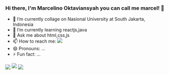 ### Hi there, I'm Marcelino Oktaviansyah you can call me marcel! 👋

- 🔭 I’m currently collage on Nasional University at South Jakarta, Indonesia
- 🌱 I’m currently learning reactjs,java
- 💬 Ask me about html,css,js
- 📫 How to reach me: [<img src="https://img.shields.io/badge/Instagram-E4405F?style=for-the-badge&logo=instagram&logoColor=white">](https://www.instagram.com/marcel.okta)
- 😄 Pronouns: ...
- ⚡ Fun fact: ...
<img align="center" src="https://github-readme-stats.vercel.app/api/top-langs/?username=marcelino230&theme=dark&hide_langs_below=1" /> 
<img src="https://github-readme-stats.vercel.app/api?username=marcelino230&&show_icons=true&title_color=ffffff&icon_color=bb2acf&text_color=daf7dc&bg_color=151515">
<img align="center"src="https://github-readme-streak-stats.herokuapp.com/?user=marcelino230&theme=tokyonight">
